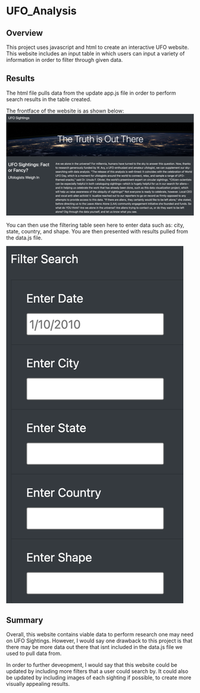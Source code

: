 # UFO_Analysis

## Overview
This project uses javascript and html to create an interactive UFO website.  This website includes an input table in which users can input a variety of information in order to filter through given data. 

## Results
The html file pulls data from the update app.js file in order to perform search results in the table created. 

The frontface of the website is as shown below:
![Website](https://github.com/heatherhutchinson211/UFO_Analysis/blob/main/Screenshot%202023-02-15%20at%2010.17.37%20PM.png)

You can then use the filtering table seen here to enter data such as: city, state, country, and shape.  You are then presented with results pulled from the data.js file.

![Table](https://github.com/heatherhutchinson211/UFO_Analysis/blob/main/Screenshot%202023-02-15%20at%2010.17.16%20PM.png)

## Summary

Overall, this website contains viable data to perform research one may need on UFO Sightings.
However, I would say one drawback to this project is that there may be more data out there that isnt included in the data.js file we used to pull data from.

In order to further deveopment, I would say that this website could be updated by including more filters that a user could search by.  It could also be updated by including images of each sighting if possible, to create more visually appealing results. 
